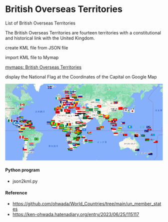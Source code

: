 British Overseas Territories
===============

List of British Overseas Territories

The British Overseas Territories are fourteen territories with a constitutional and historical link with the United Kingdom.

create KML file from JSON file

import KML file to Mymap

[mymaps:  British Overseas Territories](https://www.google.com/maps/d/viewer?mid=1MLCWBEAMbkD3kumKBGhFBLlKPAhdp58&ll=-6.226388741128943%2C0&z=2)

display the National Flag at the Coordinates of the Capital on Google Map

![un_members](https://github.com/ohwada/World_Countries/blob/main/national_flags_gmap/un_member_states/screenshots/un_members_capital.png)

#### Python program
- json2kml.py

#### Reference
- https://github.com/ohwada/World_Countries/tree/main/un_member_states
- https://ken-ohwada.hatenadiary.org/entry/2023/06/25/115117
